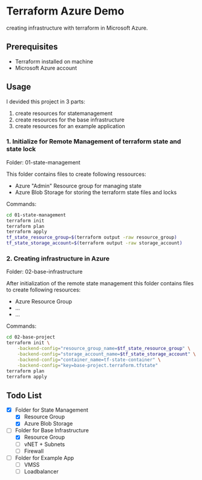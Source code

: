 # Terraform Azure Demo
creating infrastructure with terraform in Microsoft Azure.

## Prerequisites

- Terraform installed on machine
- Microsoft Azure account

## Usage

I devided this project in 3 parts:
1. create resources for statemanagement
2. create resources for the base infrastructure
3. create resources for an example application

### 1. Initialize for Remote Management of terraform state and state lock
Folder: 01-state-management

This folder contains files to create following ressources:
- Azure "Admin" Resource group for managing state
- Azure Blob Storage for storing the terraform state files and locks

Commands:
```bash
cd 01-state-management
terraform init
terraform plan
terraform apply
tf_state_resource_group=$(terraform output -raw resource_group)
tf_state_storage_account=$(terraform output -raw storage_account)
```

### 2. Creating infrastructure in Azure
Folder: 02-base-infrastructure

After initialization of the remote state management this folder contains files to create following resources:
- Azure Resource Group
- ...
- ...

Commands:
```bash
cd 02-base-project
terraform init \
    -backend-config="resource_group_name=$tf_state_resource_group" \
    -backend-config="storage_account_name=$tf_state_storage_account" \
    -backend-config="container_name=tf-state-container" \
    -backend-config="key=base-project.terraform.tfstate"
terraform plan
terraform apply
```

## Todo List
- [x] Folder for State Management
  - [x] Resource Group
  - [x] Azure Blob Storage
- [ ] Folder for Base Infrastructure
  - [x] Resource Group
  - [ ] vNET + Subnets
  - [ ] Firewall
- [ ] Folder for Example App
  - [ ] VMSS
  - [ ] Loadbalancer
